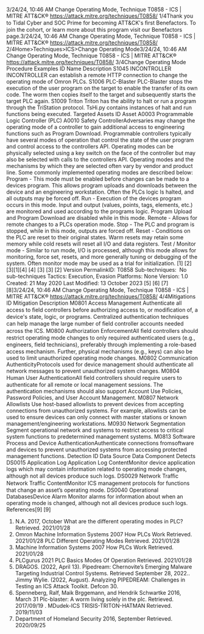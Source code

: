 3/24/24, 10:46 AM Change Operating Mode, Technique T0858 - ICS | MITRE ATT&CK®
https://attack.mitre.org/techniques/T0858/ 1/4Thank you to Tidal Cyber and SOC Prime for becoming ATT&CK's ﬁrst Benefactors. To join the cohort, or learn more about this program visit our
Benefactors page.3/24/24, 10:46 AM Change Operating Mode, Technique T0858 - ICS | MITRE ATT&CK®
https://attack.mitre.org/techniques/T0858/ 2/4Home>Techniques>ICS>Change Operating Mode3/24/24, 10:46 AM Change Operating Mode, Technique T0858 - ICS | MITRE ATT&CK®
https://attack.mitre.org/techniques/T0858/ 3/4Change Operating Mode
Procedure Examples
ID Name Description
S1045 INCONTROLLER INCONTROLLER can establish a remote HTTP connection to change the operating mode of Omron PLCs.
S1006 PLC-Blaster PLC-Blaster stops the execution of the user program on the target to enable the transfer of its own code.
The worm then copies itself to the target and subsequently starts the target PLC again. 
S1009 Triton Triton has the ability to halt or run a program through the TriStation protocol. TsHi.py contains instances
of halt and run functions being executed. 
Targeted Assets
ID Asset
A0003 Programmable Logic Controller (PLC)
A0010 Safety ControllerAdversaries may change the operating mode of a controller to gain additional access to engineering functions such as Program Download.
Programmable controllers typically have several modes of operation that control the state of the user program and control access to the
controllers API. Operating modes can be physically selected using a key switch on the face of the controller but may also be selected with
calls to the controllers API. Operating modes and the mechanisms by which they are selected often vary by vendor and product line. Some
commonly implemented operating modes are described below:
Program - This mode must be enabled before changes can be made to a devices program. This allows program uploads and
downloads between the device and an engineering workstation. Often the PLCs logic Is halted, and all outputs may be forced off. 
Run - Execution of the devices program occurs in this mode. Input and output (values, points, tags, elements, etc.) are monitored and
used according to the programs logic. Program Upload and Program Download are disabled while in this mode. 
Remote - Allows for remote changes to a PLCs operation mode. 
Stop - The PLC and program is stopped, while in this mode, outputs are forced off. 
Reset - Conditions on the PLC are reset to their original states. Warm resets may retain some memory while cold resets will reset all I/O
and data registers. 
Test / Monitor mode - Similar to run mode, I/O is processed, although this mode allows for monitoring, force set, resets, and more
generally tuning or debugging of the system. Often monitor mode may be used as a trial for initialization. [1]
[2][3][1][4]
[4]
[3]
[3]
[2]
Version PermalinkID: T0858
Sub-techniques:  No sub-techniques
 
Tactics: Execution, Evasion
 
Platforms: None
Version: 1.0
Created: 21 May 2020
Last Modiﬁed: 13 October 2023
[5]
[6]
[7]
[8]3/24/24, 10:46 AM Change Operating Mode, Technique T0858 - ICS | MITRE ATT&CK®
https://attack.mitre.org/techniques/T0858/ 4/4Mitigations
ID Mitigation Description
M0801 Access Management Authenticate all access to ﬁeld controllers before authorizing access to, or modiﬁcation of, a
device's state, logic, or programs. Centralized authentication techniques can help manage the large
number of ﬁeld controller accounts needed across the ICS.
M0800 Authorization
EnforcementAll ﬁeld controllers should restrict operating mode changes to only required authenticated users
(e.g., engineers, ﬁeld technicians), preferably through implementing a role-based access
mechanism. Further, physical mechanisms (e.g., keys) can also be used to limit unauthorized
operating mode changes.
M0802 Communication
AuthenticityProtocols used for device management should authenticate all network messages to prevent
unauthorized system changes.
M0804 Human User
AuthenticationAll ﬁeld controllers should require users to authenticate for all remote or local management
sessions. The authentication mechanisms should also support Account Use Policies, Password
Policies, and User Account Management.
M0807 Network Allowlists Use host-based allowlists to prevent devices from accepting connections from unauthorized
systems. For example, allowlists can be used to ensure devices can only connect with master
stations or known management/engineering workstations. 
M0930 Network Segmentation Segment operational network and systems to restrict access to critical system functions to
predetermined management systems. 
M0813 Software Process and
Device AuthenticationAuthenticate connections fromsoftware and devices to prevent unauthorized systems from
accessing protected management functions.
Detection
ID Data Source Data Component Detects
DS0015 Application Log Application Log
ContentMonitor device application logs which may contain information related to
operating mode changes, although not all devices produce such logs.
DS0029 Network Traﬃc Network Traﬃc
ContentMonitor ICS management protocols for functions that change an asset’s
operating mode.
DS0040 Operational DatabasesDevice Alarm Monitor alarms for information about when an operating mode is changed,
although not all devices produce such logs.
References[9]
[9]
1. N.A. 2017, October What are the different operating modes in
PLC? Retrieved. 2021/01/28
2. Omron Machine Information Systems 2007 How PLCs Work
Retrieved. 2021/01/28 PLC Different Operating Modes
Retrieved. 2021/01/28
3. Machine Information Systems 2007 How PLCs Work
Retrieved. 2021/01/28
4. PLCgurus 2021 PLC Basics Modes Of Operation Retrieved.
2021/01/28
5. DRAGOS. (2022, April 13). Pipedream: Chernovite’s Emerging
Malware Targeting Industrial Control Systems. Retrieved
September 28, 2022. . Jimmy Wylie. (2022, August). Analyzing PIPEDREAM:
Challenges in Testing an ICS Attack Toolkit. Defcon 30.
7. Spenneberg, Ralf, Maik Brggemann, and Hendrik Schwartke
2016, March 31 Plc-blaster: A worm living solely in the plc.
Retrieved. 2017/09/19
 . MDudek-ICS TRISIS-TRITON-HATMAN Retrieved. 2019/11/03
9. Department of Homeland Security 2016, September Retrieved.
2020/09/25